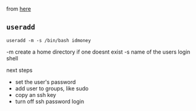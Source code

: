 
from [here](https://www.cyberciti.biz/faq/how-to-disable-ssh-password-login-on-linux/)

## `useradd`
`useradd -m -s /bin/bash idmoney`

-m create a home directory if one doesnt exist
-s name of the users login shell

next steps

* set the user's password
* add user to groups, like sudo
* copy an ssh key
* turn off ssh password login
